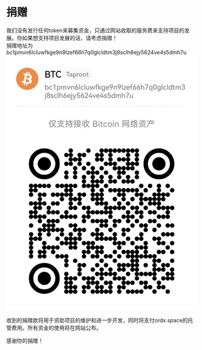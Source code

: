 捐赠
====


我们没有发行任何token来募集资金，只通过网站收取的服务费来支持项目的发展。你如果想支持项目发展的话，请考虑捐赠！  
捐赠地址为 bc1pmvn6lcluwfkge9n9lzef66h7q0glcldtm3j8sclh6ejy5624ve4s5dmh7u   
![捐赠地址](assets/donate.jpg)

收到的捐赠款将用于资助项目的维护和进一步开发，同时将支付ordx.space的托管费用。所有资金的使用将在网站公布。 

感谢你的捐赠！
